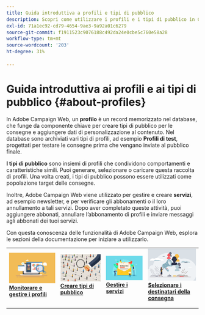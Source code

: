 ```yaml
---
title: Guida introduttiva a profili e tipi di pubblico
description: Scopri come utilizzare i profili e i tipi di pubblico in Campaign Web
exl-id: 71a1ec92-cd79-4654-9ae3-9a92a01c6279
source-git-commit: f1911523c9076188c492da24e0cbe5c760e58a28
workflow-type: tm+mt
source-wordcount: '203'
ht-degree: 31%

---
```


# Guida introduttiva ai profili e ai tipi di pubblico {#about-profiles}

In Adobe Campaign Web, un **profilo** è un record memorizzato nel database, che funge da componente chiave per creare tipi di pubblico per le consegne e aggiungere dati di personalizzazione al contenuto. Nel database sono archiviati vari tipi di profili, ad esempio **Profili di test**, progettati per testare le consegne prima che vengano inviate al pubblico finale.

**I tipi di pubblico** sono insiemi di profili che condividono comportamenti e caratteristiche simili. Puoi generare, selezionare o caricare questa raccolta di profili. Una volta creati, i tipi di pubblico possono essere utilizzati come popolazione target delle consegne.

Inoltre, Adobe Campaign Web viene utilizzato per gestire e creare **servizi**, ad esempio newsletter, e per verificare gli abbonamenti o il loro annullamento a tali servizi. Dopo aver completato queste attività, puoi aggiungere abbonati, annullare l’abbonamento di profili e inviare messaggi agli abbonati dei tuoi servizi.

Con questa conoscenza delle funzionalità di Adobe Campaign Web, esplora le sezioni della documentazione per iniziare a utilizzarlo.

<table style="table-layout:fixed"><tr style="border: 0;">
<td>
<a href="about-recipients.md">
<img src="../assets/do-not-localize/profiles-audiences-profile.png" alt="Monitorare e gestire l’immagine dei profili">
</a>
<div>
<a href="about-recipients.md"><strong>Monitorare e gestire i profili</strong></a>
</div>
<p>
</td>
<td>
<a href="create-audience.md">
<img src="../assets/do-not-localize/profiles-audiences-audience.png" alt="Creare un’immagine di pubblico">
</a>
<div><a href="create-audience.md"><strong>Creare tipi di pubblico</strong>
</div>
<p>
</td>
<td>
<a href="manage-services.md">
<img src="../assets/do-not-localize/profiles-audiences-service.png" alt="Gestisci immagine servizi">
</a>
<div>
<a href="manage-services.md"><strong>Gestire i servizi</strong></a>
</div>
<p></td>
<td>
<a href="add-audience.md">
<img src="../assets/do-not-localize/profiles-audiences-deliveries.png" alt="Seleziona l’immagine dei destinatari della consegna">
</a>
<div>
<a href="add-audience.md"><strong>Selezionare i destinatari della consegna</strong></a>
</div>
<p></td>
</tr></table>